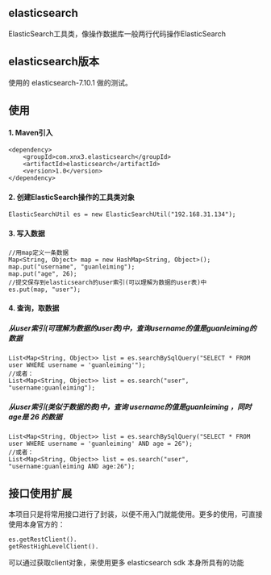 ## elasticsearch
ElasticSearch工具类，像操作数据库一般两行代码操作ElasticSearch

## elasticsearch版本
使用的 elasticsearch-7.10.1 做的测试。

## 使用
#### 1. Maven引入
````
<dependency>
	<groupId>com.xnx3.elasticsearch</groupId>
	<artifactId>elasticsearch</artifactId>
	<version>1.0</version>
</dependency>
````

#### 2. 创建ElasticSearch操作的工具类对象
````
ElasticSearchUtil es = new ElasticSearchUtil("192.168.31.134");
````

#### 3. 写入数据
````
//用map定义一条数据
Map<String, Object> map = new HashMap<String, Object>();
map.put("username", "guanleiming");
map.put("age", 26);
//提交保存到elasticsearch的user索引(可以理解为数据的user表)中
es.put(map, "user");
````

#### 4. 查询，取数据

##### 从user索引(可理解为数据的user表)中，查询username的值是guanleiming的数据
````
List<Map<String, Object>> list = es.searchBySqlQuery("SELECT * FROM user WHERE username = 'guanleiming'");
//或者：
List<Map<String, Object>> list = es.search("user", "username:guanleiming");
````

##### 从user索引(类似于数据的表)中，查询 username的值是guanleiming ，同时 age是 26 的数据
````
List<Map<String, Object>> list = es.searchBySqlQuery("SELECT * FROM user WHERE username = 'guanleiming' AND age = 26");
//或者：
List<Map<String, Object>> list = es.search("user", "username:guanleiming AND age:26");
````

## 接口使用扩展
本项目只是将常用接口进行了封装，以便不用入门就能使用。更多的使用，可直接使用本身官方的：
````
es.getRestClient().
getRestHighLevelClient().
````
可以通过获取client对象，来使用更多 elasticsearch sdk 本身所具有的功能